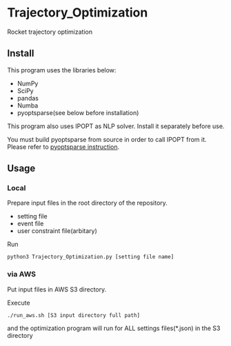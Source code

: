 # Trajectory_Optimization
Rocket trajectory optimization

## Install

This program uses the libraries below:
 - NumPy
 - SciPy
 - pandas
 - Numba
 - pyoptsparse(see below before installation)

This program also uses IPOPT as NLP solver. Install it separately before use.

You must build pyoptsparse from source in order to call IPOPT from it. Please refer to [pyoptsparse instruction](https://mdolab-pyoptsparse.readthedocs-hosted.com/en/latest/optimizers/IPOPT.html).



## Usage

### Local

Prepare input files in the root directory of the repository.
 - setting file
 - event file
 - user constraint file(arbitary)

Run
```
python3 Trajectory_Optimization.py [setting file name]
```

### via AWS

Put input files in AWS S3 directory.

Execute
```
./run_aws.sh [S3 input directory full path]
```

and the optimization program will run for ALL settings files(\*.json) in the S3 directory

